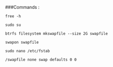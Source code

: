 ###Commands :

```
free -h
```

```
sudo su
```

```
btrfs filesystem mkswapfile --size 2G swapfile
```

```
swapon swapfile
```

```
sudo nano /etc/fstab
```

```
/swapfile none swap defaults 0 0
```
